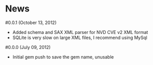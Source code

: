 # News

#0.0.1 (October 13, 2012)
- Added schema and SAX XML parser for NVD CVE v2 XML format
- SQLite is very slow on large XML files, I recommend using MySql

#0.0.0 (July 09, 2012)
- Initial gem push to save the gem name, unusable
